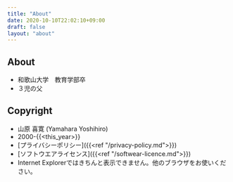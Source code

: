 ```yaml
---
title: "About"
date: 2020-10-10T22:02:10+09:00
draft: false
layout: "about"
---
```


## About
- 和歌山大学　教育学部卒
- ３児の父

## Copyright
- 山原 喜寛 (Yamahara Yoshihiro)
- 2000-{{<this_year>}}
- [プライバシーポリシー]({{<ref "/privacy-policy.md">}})
- [ソフトウエアライセンス]({{<ref "/softwear-licence.md">}})
- Internet Explorerではきちんと表示できません。他のブラウザをお使いください。